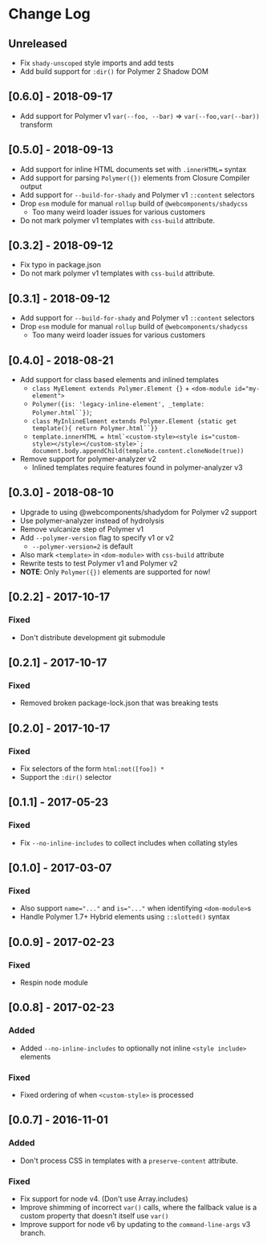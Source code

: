 # Change Log

## Unreleased
- Fix `shady-unscoped` style imports and add tests
- Add build support for `:dir()` for Polymer 2 Shadow DOM

## [0.6.0] - 2018-09-17
* Add support for Polymer v1 `var(--foo, --bar)` => `var(--foo,var(--bar))` transform

## [0.5.0] - 2018-09-13
* Add support for inline HTML documents set with `.innerHTML=` syntax
* Add support for parsing `Polymer({})` elements from Closure Compiler output
* Add support for `--build-for-shady` and Polymer v1 `::content` selectors
* Drop `esm` module for manual `rollup` build of `@webcomponents/shadycss`
  * Too many weird loader issues for various customers
* Do not mark polymer v1 templates with `css-build` attribute.

## [0.3.2] - 2018-09-12
* Fix typo in package.json
* Do not mark polymer v1 templates with `css-build` attribute.
## [0.3.1] - 2018-09-12
* Add support for `--build-for-shady` and Polymer v1 `::content` selectors
* Drop `esm` module for manual `rollup` build of `@webcomponents/shadycss`
  * Too many weird loader issues for various customers

## [0.4.0] - 2018-08-21
* Add support for class based elements and inlined templates
  * `class MyElement extends Polymer.Element {}` + `<dom-module id="my-element">`
  * ```Polymer({is: 'legacy-inline-element', _template: Polymer.html``})```;
  * ```class MyInlineElement extends Polymer.Element {static get template(){ return Polymer.html``}}```
  * ```template.innerHTML = html`<custom-style><style is="custom-style></style></custom-style>`; document.body.appendChild(template.content.cloneNode(true))```
* Remove support for polymer-analyzer v2
  * Inlined templates require features found in polymer-analyzer v3

## [0.3.0] - 2018-08-10
* Upgrade to using @webcomponents/shadydom for Polymer v2 support
* Use polymer-analyzer instead of hydrolysis
* Remove vulcanize step of Polymer v1
* Add `--polymer-version` flag to specify v1 or v2
  * `--polymer-version=2` is default
* Also mark `<template>` in `<dom-module>` with `css-build` attribute
* Rewrite tests to test Polymer v1 and Polymer v2
* **NOTE**: Only `Polymer({})` elements are supported for now!

## [0.2.2] - 2017-10-17
### Fixed
* Don't distribute development git submodule

## [0.2.1] - 2017-10-17
### Fixed
* Removed broken package-lock.json that was breaking tests

## [0.2.0] - 2017-10-17
### Fixed
* Fix selectors of the form `html:not([foo]) *`
* Support the `:dir()` selector

## [0.1.1] - 2017-05-23
### Fixed
* Fix `--no-inline-includes` to collect includes when collating styles

## [0.1.0] - 2017-03-07
### Fixed
* Also support `name="..."` and `is="..."` when identifying `<dom-module>`s
* Handle Polymer 1.7+ Hybrid elements using `::slotted()` syntax

## [0.0.9] - 2017-02-23
### Fixed
* Respin node module

## [0.0.8] - 2017-02-23
### Added
* Added `--no-inline-includes` to optionally not inline `<style include>` elements

### Fixed
* Fixed ordering of when `<custom-style>` is processed

## [0.0.7] - 2016-11-01

### Added
* Don't process CSS in templates with a `preserve-content` attribute.

### Fixed
* Fix support for node v4. (Don't use Array.includes)
* Improve shimming of incorrect `var()` calls, where the fallback value is a custom property that doesn't itself use `var()`
* Improve support for node v6 by updating to the `command-line-args` v3 branch.

